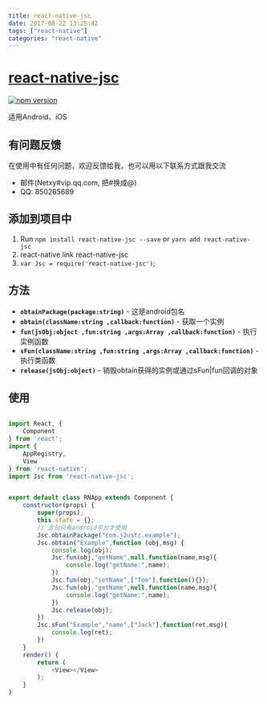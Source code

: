 ```yaml
---
title: react-native-jsc
date: 2017-08-22 13:25:42
tags: ["react-native"]
categories: "react-native"
---
```

# [react-native-jsc](https://github.com/yenole/react-native-jsc)

[![npm version](https://badge.fury.io/js/react-native-jsc.svg)](https://badge.fury.io/js/react-native-jsc)

适用Android、iOS

## 有问题反馈
在使用中有任何问题，欢迎反馈给我，也可以用以下联系方式跟我交流

* 邮件(Netxy#vip.qq.com, 把#换成@)
* QQ: 850265689


## 添加到项目中

 1. Run `npm install react-native-jsc --save` or `yarn add react-native-jsc`
 2. react-native link react-native-jsc
 3. `var Jsc = require('react-native-jsc')`;


 ## 方法

- **`obtainPackage(package:string)`** - 这是android包名
- **`obtain(className:string ,callback:function)`** - 获取一个实例
- **`fun(jsObj:object ,fun:string ,args:Array ,callback:function)`** - 执行实例函数
- **`sFun(className:string ,fun:string ,args:Array ,callback:function)`** - 执行类函数
- **`release(jsObj:object)`** - 销毁obtain获得的实例或通过sFun|fun回调的对象

## 使用

```javascript

import React, {
    Component
} from 'react';
import {
    AppRegistry,
    View
} from 'react-native';
import Jsc from 'react-native-jsc';


export default class RNApp extends Component {
    constructor(props) {
        super(props);
        this.state = {};
        // 这句只有android平台才使用
        Jsc.obtainPackage("com.j2ustc.example");
        Jsc.obtain("Example",function (obj,msg) {
            console.log(obj);
            Jsc.fun(obj,"getName",null,function(name,msg){
                console.log("getName:",name);
            })
            Jsc.fun(obj,"setName",["Tom"],function(){});
            Jsc.fun(obj,"getName",null,function(name,msg){
                console.log("getName:",name);
            })
            Jsc.release(obj);
        })
        Jsc.sFun("Example","name",["Jack"],function(ret,msg){
            console.log(ret);
        })
    }
    render() {
        return (
            <View></View>
        );
    }
}

```
